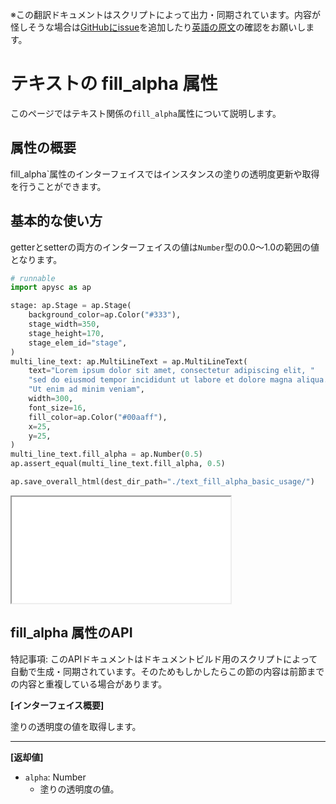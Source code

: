 <span class="inconspicuous-txt">※この翻訳ドキュメントはスクリプトによって出力・同期されています。内容が怪しそうな場合は<a href="https://github.com/simon-ritchie/apysc/issues" target="_blank">GitHubにissue</a>を追加したり[英語の原文](https://simon-ritchie.github.io/apysc/en/text_fill_alpha.html)の確認をお願いします。</span>

# テキストの fill_alpha 属性

このページではテキスト関係の`fill_alpha`属性について説明します。

## 属性の概要

fill_alpha`属性のインターフェイスではインスタンスの塗りの透明度更新や取得を行うことができます。

## 基本的な使い方

getterとsetterの両方のインターフェイスの値は`Number`型の0.0～1.0の範囲の値となります。

```py
# runnable
import apysc as ap

stage: ap.Stage = ap.Stage(
    background_color=ap.Color("#333"),
    stage_width=350,
    stage_height=170,
    stage_elem_id="stage",
)
multi_line_text: ap.MultiLineText = ap.MultiLineText(
    text="Lorem ipsum dolor sit amet, consectetur adipiscing elit, "
    "sed do eiusmod tempor incididunt ut labore et dolore magna aliqua. "
    "Ut enim ad minim veniam",
    width=300,
    font_size=16,
    fill_color=ap.Color("#00aaff"),
    x=25,
    y=25,
)
multi_line_text.fill_alpha = ap.Number(0.5)
ap.assert_equal(multi_line_text.fill_alpha, 0.5)

ap.save_overall_html(dest_dir_path="./text_fill_alpha_basic_usage/")
```

<iframe src="static/text_fill_alpha_basic_usage/index.html" width="350" height="170"></iframe>

## fill_alpha 属性のAPI

<span class="inconspicuous-txt">特記事項: このAPIドキュメントはドキュメントビルド用のスクリプトによって自動で生成・同期されています。そのためもしかしたらこの節の内容は前節までの内容と重複している場合があります。</span>

**[インターフェイス概要]**

塗りの透明度の値を取得します。<hr>

**[返却値]**

- `alpha`: Number
  - 塗りの透明度の値。